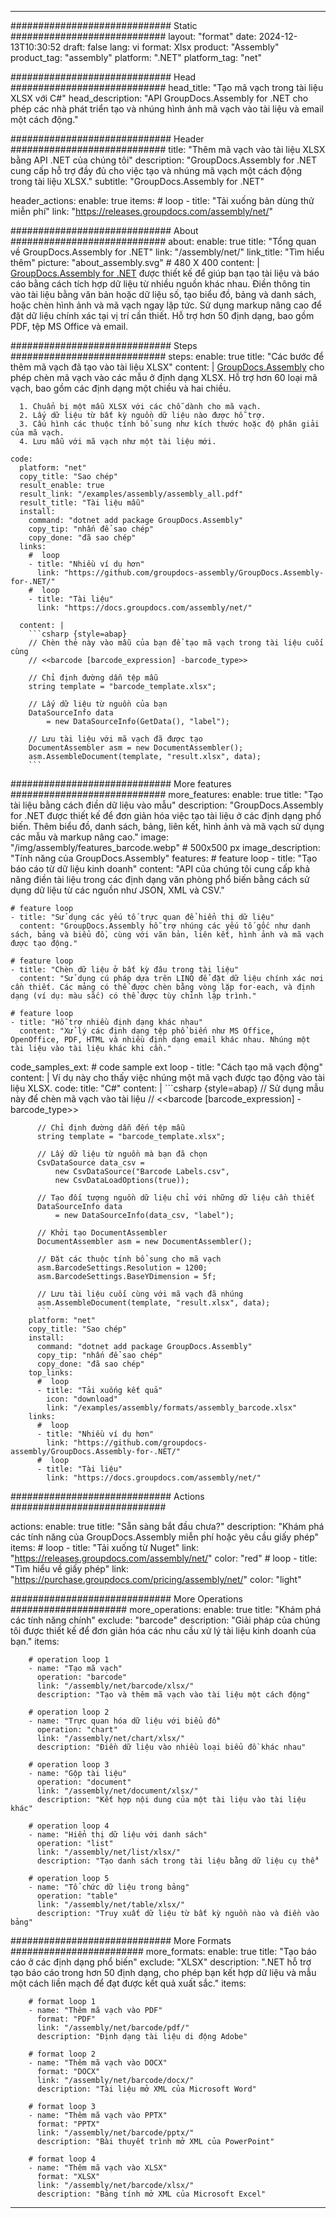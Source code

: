 



---
############################# Static ############################
layout: "format"
date:  2024-12-13T10:30:52
draft: false
lang: vi
format: Xlsx
product: "Assembly"
product_tag: "assembly"
platform: ".NET"
platform_tag: "net"

############################# Head ############################
head_title: "Tạo mã vạch trong tài liệu XLSX với C#"
head_description: "API GroupDocs.Assembly for .NET cho phép các nhà phát triển tạo và nhúng hình ảnh mã vạch vào tài liệu và email một cách động."

############################# Header ############################
title: "Thêm mã vạch vào tài liệu XLSX bằng API .NET của chúng tôi" 
description: "GroupDocs.Assembly for .NET cung cấp hỗ trợ đầy đủ cho việc tạo và nhúng mã vạch một cách động trong tài liệu XLSX."
subtitle: "GroupDocs.Assembly for .NET" 

header_actions:
  enable: true
  items:
    #  loop
    - title: "Tải xuống bản dùng thử miễn phí"
      link: "https://releases.groupdocs.com/assembly/net/"
      
############################# About ############################
about:
    enable: true
    title: "Tổng quan về GroupDocs.Assembly for .NET"
    link: "/assembly/net/"
    link_title: "Tìm hiểu thêm"
    picture: "about_assembly.svg" # 480 X 400
    content: |
       [GroupDocs.Assembly for .NET](/assembly/net/) được thiết kế để giúp bạn tạo tài liệu và báo cáo bằng cách tích hợp dữ liệu từ nhiều nguồn khác nhau. Điền thông tin vào tài liệu bằng văn bản hoặc dữ liệu số, tạo biểu đồ, bảng và danh sách, hoặc chèn hình ảnh và mã vạch ngay lập tức. Sử dụng markup nâng cao để đặt dữ liệu chính xác tại vị trí cần thiết. Hỗ trợ hơn 50 định dạng, bao gồm PDF, tệp MS Office và email.

############################# Steps ############################
steps:
    enable: true
    title: "Các bước để thêm mã vạch đã tạo vào tài liệu XLSX"
    content: |
      [GroupDocs.Assembly](/assembly/net/) cho phép chèn mã vạch vào các mẫu ở định dạng XLSX. Hỗ trợ hơn 60 loại mã vạch, bao gồm các định dạng một chiều và hai chiều.
      
      1. Chuẩn bị một mẫu XLSX với các chỗ dành cho mã vạch.
      2. Lấy dữ liệu từ bất kỳ nguồn dữ liệu nào được hỗ trợ.
      3. Cấu hình các thuộc tính bổ sung như kích thước hoặc độ phân giải của mã vạch.
      4. Lưu mẫu với mã vạch như một tài liệu mới.
   
    code:
      platform: "net"
      copy_title: "Sao chép"
      result_enable: true
      result_link: "/examples/assembly/assembly_all.pdf"
      result_title: "Tài liệu mẫu"
      install:
        command: "dotnet add package GroupDocs.Assembly"
        copy_tip: "nhấn để sao chép"
        copy_done: "đã sao chép"
      links:
        #  loop
        - title: "Nhiều ví dụ hơn"
          link: "https://github.com/groupdocs-assembly/GroupDocs.Assembly-for-.NET/"
        #  loop
        - title: "Tài liệu"
          link: "https://docs.groupdocs.com/assembly/net/"
          
      content: |
        ```csharp {style=abap}
        // Chèn thẻ này vào mẫu của bạn để tạo mã vạch trong tài liệu cuối cùng
        // <<barcode [barcode_expression] -barcode_type>>

        // Chỉ định đường dẫn tệp mẫu
        string template = "barcode_template.xlsx";

        // Lấy dữ liệu từ nguồn của bạn
        DataSourceInfo data 
            = new DataSourceInfo(GetData(), "label");

        // Lưu tài liệu với mã vạch đã được tạo
        DocumentAssembler asm = new DocumentAssembler();
        asm.AssembleDocument(template, "result.xlsx", data);
        ```            

############################# More features ############################
more_features:
  enable: true
  title: "Tạo tài liệu bằng cách điền dữ liệu vào mẫu"
  description: "GroupDocs.Assembly for .NET được thiết kế để đơn giản hóa việc tạo tài liệu ở các định dạng phổ biến. Thêm biểu đồ, danh sách, bảng, liên kết, hình ảnh và mã vạch sử dụng các mẫu và markup nâng cao."
  image: "/img/assembly/features_barcode.webp" # 500x500 px
  image_description: "Tính năng của GroupDocs.Assembly"
  features:
    # feature loop
    - title: "Tạo báo cáo từ dữ liệu kinh doanh"
      content: "API của chúng tôi cung cấp khả năng điền tài liệu trong các định dạng văn phòng phổ biến bằng cách sử dụng dữ liệu từ các nguồn như JSON, XML và CSV."

    # feature loop
    - title: "Sử dụng các yếu tố trực quan để hiển thị dữ liệu"
      content: "GroupDocs.Assembly hỗ trợ nhúng các yếu tố gốc như danh sách, bảng và biểu đồ, cùng với văn bản, liên kết, hình ảnh và mã vạch được tạo động."

    # feature loop
    - title: "Chèn dữ liệu ở bất kỳ đâu trong tài liệu"
      content: "Sử dụng cú pháp dựa trên LINQ để đặt dữ liệu chính xác nơi cần thiết. Các mảng có thể được chèn bằng vòng lặp for-each, và định dạng (ví dụ: màu sắc) có thể được tùy chỉnh lập trình."

    # feature loop
    - title: "Hỗ trợ nhiều định dạng khác nhau"
      content: "Xử lý các định dạng tệp phổ biến như MS Office, OpenOffice, PDF, HTML và nhiều định dạng email khác nhau. Nhúng một tài liệu vào tài liệu khác khi cần."
      
  code_samples_ext:
    # code sample ext loop
    - title: "Cách tạo mã vạch động"
      content: |
        Ví dụ này cho thấy việc nhúng một mã vạch được tạo động vào tài liệu XLSX.
      code:
        title: "C#"
        content: |
          ```csharp {style=abap}
          // Sử dụng mẫu này để chèn mã vạch vào tài liệu
          // <<barcode [barcode_expression] -barcode_type>>

          // Chỉ định đường dẫn đến tệp mẫu
          string template = "barcode_template.xlsx";

          // Lấy dữ liệu từ nguồn mà bạn đã chọn
          CsvDataSource data_csv =
              new CsvDataSource("Barcode Labels.csv", 
              new CsvDataLoadOptions(true));

          // Tạo đối tượng nguồn dữ liệu chỉ với những dữ liệu cần thiết
          DataSourceInfo data 
              = new DataSourceInfo(data_csv, "label");

          // Khởi tạo DocumentAssembler
          DocumentAssembler asm = new DocumentAssembler();

          // Đặt các thuộc tính bổ sung cho mã vạch
          asm.BarcodeSettings.Resolution = 1200;
          asm.BarcodeSettings.BaseYDimension = 5f;

          // Lưu tài liệu cuối cùng với mã vạch đã nhúng
          asm.AssembleDocument(template, "result.xlsx", data);
          ```
        platform: "net"
        copy_title: "Sao chép"
        install:
          command: "dotnet add package GroupDocs.Assembly"
          copy_tip: "nhấn để sao chép"
          copy_done: "đã sao chép"
        top_links:
          #  loop
          - title: "Tải xuống kết quả"
            icon: "download"
            link: "/examples/assembly/formats/assembly_barcode.xlsx"
        links:
          #  loop
          - title: "Nhiều ví dụ hơn"
            link: "https://github.com/groupdocs-assembly/GroupDocs.Assembly-for-.NET/"
          #  loop
          - title: "Tài liệu"
            link: "https://docs.groupdocs.com/assembly/net/"
            

            


############################# Actions ############################

actions:
  enable: true
  title: "Sẵn sàng bắt đầu chưa?"
  description: "Khám phá các tính năng của GroupDocs.Assembly miễn phí hoặc yêu cầu giấy phép"
  items:
    #  loop
    - title: "Tải xuống từ Nuget"
      link: "https://releases.groupdocs.com/assembly/net/"
      color: "red"
        #  loop
    - title: "Tìm hiểu về giấy phép"
      link: "https://purchase.groupdocs.com/pricing/assembly/net/"
      color: "light"


############################# More Operations #####################
more_operations:
    enable: true
    title: "Khám phá các tính năng chính"
    exclude: "barcode"
    description: "Giải pháp của chúng tôi được thiết kế để đơn giản hóa các nhu cầu xử lý tài liệu kinh doanh của bạn."
    items: 
          
        # operation loop 1
        - name: "Tạo mã vạch"
          operation: "barcode"
          link: "/assembly/net/barcode/xlsx/"
          description: "Tạo và thêm mã vạch vào tài liệu một cách động"

        # operation loop 2
        - name: "Trực quan hóa dữ liệu với biểu đồ"
          operation: "chart"
          link: "/assembly/net/chart/xlsx/"
          description: "Điền dữ liệu vào nhiều loại biểu đồ khác nhau"

        # operation loop 3
        - name: "Gộp tài liệu"
          operation: "document"
          link: "/assembly/net/document/xlsx/"
          description: "Kết hợp nội dung của một tài liệu vào tài liệu khác"

        # operation loop 4
        - name: "Hiển thị dữ liệu với danh sách"
          operation: "list"
          link: "/assembly/net/list/xlsx/"
          description: "Tạo danh sách trong tài liệu bằng dữ liệu cụ thể"

        # operation loop 5
        - name: "Tổ chức dữ liệu trong bảng"
          operation: "table"
          link: "/assembly/net/table/xlsx/"
          description: "Truy xuất dữ liệu từ bất kỳ nguồn nào và điền vào bảng"
         
          
############################# More Formats ########################
more_formats:
    enable: true
    title: "Tạo báo cáo ở các định dạng phổ biến"
    exclude: "XLSX"
    description: ".NET hỗ trợ tạo báo cáo trong hơn 50 định dạng, cho phép bạn kết hợp dữ liệu và mẫu một cách liền mạch để đạt được kết quả xuất sắc."
    items: 
          
        # format loop 1
        - name: "Thêm mã vạch vào PDF"
          format: "PDF"
          link: "/assembly/net/barcode/pdf/"
          description: "Định dạng tài liệu di động Adobe"
          
        # format loop 2
        - name: "Thêm mã vạch vào DOCX"
          format: "DOCX"
          link: "/assembly/net/barcode/docx/"
          description: "Tài liệu mở XML của Microsoft Word"
          
        # format loop 3
        - name: "Thêm mã vạch vào PPTX"
          format: "PPTX"
          link: "/assembly/net/barcode/pptx/"
          description: "Bài thuyết trình mở XML của PowerPoint"
          
        # format loop 4
        - name: "Thêm mã vạch vào XLSX"
          format: "XLSX"
          link: "/assembly/net/barcode/xlsx/"
          description: "Bảng tính mở XML của Microsoft Excel"


          

---